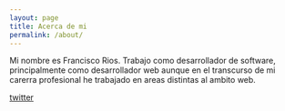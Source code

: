 ```yaml
---
layout: page
title: Acerca de mi
permalink: /about/
---
```


Mi nombre es Francisco Rios. Trabajo como desarrollador de software,
principalmente como desarrollador web aunque en el transcurso de mi carerra
profesional he trabajado en areas distintas al ambito web.

[twitter](https://twitter.com/fcrios145)



[jekyll-organization]: https://github.com/jekyll
